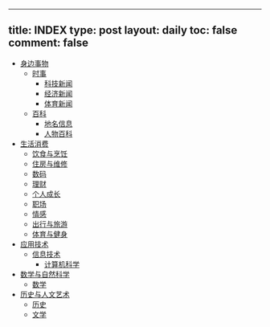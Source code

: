 ---
title: INDEX
type: post
layout: daily
toc: false
comment: false
------
- [身边事物](/gknows/身边事物)
  - [时事](/gknows/时事)
    - [科技新闻](/gknows/科技新闻)
    - [经济新闻](/gknows/经济新闻)
    - [体育新闻](/gknows/体育新闻)
  - [百科](/gknows/百科)
    - [地名信息](/gknows/地名信息)
    - [人物百科](/gknows/人物百科)
- [生活消费](/gknows/生活消费)
  - [饮食与烹饪](/gknows/饮食与烹饪)
  - [住房与维修](/gknows/住房与维修)
  - [数码](/gknows/数码)
  - [理财](/gknows/理财)
  - [个人成长](/gknows/个人成长)
  - [职场](/gknows/职场)
  - [情感](/gknows/情感)
  - [出行与旅游](/gknows/出行与旅游)
  - [体育与健身](/gknows/体育与健身)
- [应用技术](/gknows/应用技术)
  - [信息技术](/gknows/信息技术)
    - [计算机科学](/gknows/计算机科学)
- [数学与自然科学](/gknows/数学与自然科学)
  - [数学](/gknows/数学)
- [历史与人文艺术](/gknows/历史与人文艺术)
  - [历史](/gknows/历史)
  - [文学](/gknows/文学)
